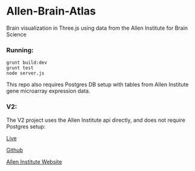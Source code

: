 Allen-Brain-Atlas
=================

Brain visualization in Three.js using data from the Allen Institute for Brain Science

### Running:
```
grunt build:dev
grunt test
node server.js
```

This repo also requires Postgres DB setup with tables from Allen Institute gene microarray expression data.



### V2:

The V2 project uses the Allen Institute api directly, and does not require Postgres setup:

[Live](http://brain.ianjohnson.co)

[Github](https://github.com/ionox0/Allen-Brain-Atlas-V2)



[Allen Institute Website](http://www.brain-map.org/)
